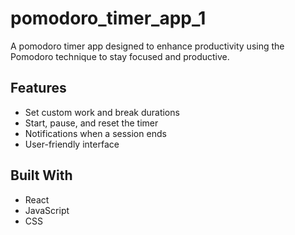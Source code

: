 # pomodoro_timer_app_1
A pomodoro timer app designed to enhance productivity using the Pomodoro technique to stay focused and productive.

## Features
- Set custom work and break durations
- Start, pause, and reset the timer
- Notifications when a session ends
- User-friendly interface

## Built With
- React
- JavaScript
- CSS

